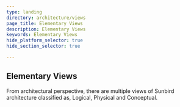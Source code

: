```yaml
---
type: landing
directory: architecture/views
page_title: Elementary Views
description: Elementary Views
keywords: Elementary Views
hide_platform_selector: true
hide_section_selector: true

---
```

## Elementary Views 

From architectural perspective,  there are multiple views of Sunbird architecture  classified as, Logical, Physical  and Conceptual.
